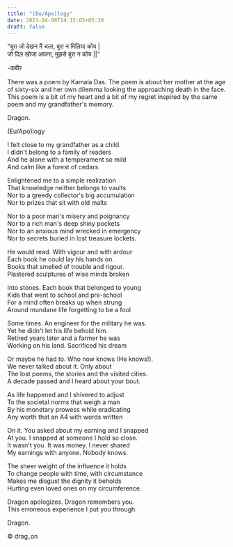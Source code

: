 ```yaml
---
title: "(Eu/Apo)logy"
date: 2021-04-08T14:15:05+05:30
draft: false
---
```


"बुरा जो देखन मैं चला, बुरा न मिलिया कोय |  
जो दिल खोजा आपना, मुझसे बुरा न कोय ||"  

-कबीर

There was a poem by Kamala Das. The poem is about her mother at the age of sixty-six and her own dilemma looking the approaching death in the face. This poem is a bit of my heart and a bit of my regret inspired by the same poem and my grandfather's memory.

Dragon.

(Eu/Apo)logy

I felt close to my grandfather as a child.  
I didn't belong to a family of readers  
And he alone with a temperament so mild  
And calm like a forest of cedars  

Enlightened me to a simple realization  
That knowledge neither belongs to vaults   
Nor to a greedy collector's big accumulation  
Nor to prizes that sit with old malts  

Nor to a poor man's misery and poignancy  
Nor to a rich man's deep shiny pockets  
Nor to an anxious mind wrecked in emergency  
Nor to secrets buried in lost treasure lockets.  

He would read. With vigour and with ardour  
Each book he could lay his hands on.  
Books that smelled of trouble and rigour.  
Plastered sculptures of wise minds broken  

Into stones. Each book that belonged to young  
Kids that went to school and pre-school  
For a mind often breaks up when strung  
Around mundane life forgetting to be a fool  

Some times. An engineer for the military he was.  
Yet he didn't let his life behold him.  
Retired years later and a farmer he was  
Working on his land. Sacrificed his dream  

Or maybe he had to. Who now knows (He knows!).  
We never talked about it. Only about  
The lost poems, the stories and the visited cities.  
A decade passed and I heard about your bout.  

As life happened and I shivered to adjust  
To the societal norms that weigh a man  
By his monetary prowess while eradicating  
Any worth that an A4 with words written  

On it. You asked about my earning and I snapped  
At you. I snapped at someone I hold so close.  
It wasn't you. It was money. I never shared  
My earnings with anyone. Nobody knows.  

The sheer weight of the influence it holds  
To change people with time, with circumstance  
Makes me disgust the dignity it beholds  
Hurting even loved ones on my circumference.  

Dragon apologizes. Dragon remembers you.  
This erroneous experience I put you through.  

Dragon.

© drag_on
